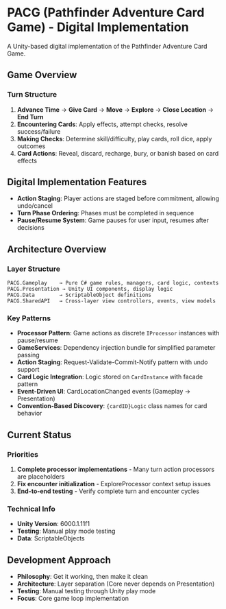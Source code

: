 # PACG (Pathfinder Adventure Card Game) - Digital Implementation

A Unity-based digital implementation of the Pathfinder Adventure Card Game.

## Game Overview

### Turn Structure
1. **Advance Time** → **Give Card** → **Move** → **Explore** → **Close Location** → **End Turn**
2. **Encountering Cards**: Apply effects, attempt checks, resolve success/failure
3. **Making Checks**: Determine skill/difficulty, play cards, roll dice, apply outcomes
4. **Card Actions**: Reveal, discard, recharge, bury, or banish based on card effects

## Digital Implementation Features

- **Action Staging**: Player actions are staged before commitment, allowing undo/cancel
- **Turn Phase Ordering**: Phases must be completed in sequence
- **Pause/Resume System**: Game pauses for user input, resumes after decisions

## Architecture Overview

### Layer Structure
```
PACG.Gameplay    → Pure C# game rules, managers, card logic, contexts
PACG.Presentation → Unity UI components, display logic
PACG.Data        → ScriptableObject definitions
PACG.SharedAPI   → Cross-layer view controllers, events, view models
```

### Key Patterns
- **Processor Pattern**: Game actions as discrete `IProcessor` instances with pause/resume
- **GameServices**: Dependency injection bundle for simplified parameter passing
- **Action Staging**: Request-Validate-Commit-Notify pattern with undo support
- **Card Logic Integration**: Logic stored on `CardInstance` with facade pattern
- **Event-Driven UI**: CardLocationChanged events (Gameplay → Presentation)
- **Convention-Based Discovery**: `{cardID}Logic` class names for card behavior

## Current Status

### Priorities
1. **Complete processor implementations** - Many turn action processors are placeholders
2. **Fix encounter initialization** - ExploreProcessor context setup issues
3. **End-to-end testing** - Verify complete turn and encounter cycles

### Technical Info
- **Unity Version**: 6000.1.11f1
- **Testing**: Manual play mode testing
- **Data**: ScriptableObjects

## Development Approach

- **Philosophy**: Get it working, then make it clean
- **Architecture**: Layer separation (Core never depends on Presentation)
- **Testing**: Manual testing through Unity play mode
- **Focus**: Core game loop implementation